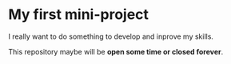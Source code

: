 # My first mini-project

I really want to do something to develop and inprove my skills.

This repositorу maybe will be **open some time or closed forever**.
